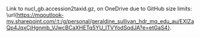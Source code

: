 Link to nucl\_gb.accession2taxid.gz, on OneDrive due to GitHub size limits: \url{https://mqoutlook-my.sharepoint.com/:t:/g/personal/geraldine_sullivan_hdr_mq_edu_au/EXlZaQp4JqxCjHgnmb_VJwcBCaXHETq5YU_ITVYodSqdJA?e=etGaS4}.

